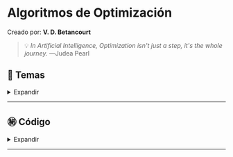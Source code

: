 # Algoritmos de Optimización

Creado por: **V. D. Betancourt**


>💡 *In Artificial Intelligence, Optimization isn't just a step, it's the whole journey.* ―Judea Pearl 




## 📃 Temas


<details>
    <summary> Expandir </summary>
  
**Algoritmos 1**

1. Divide y Vencerás (Divide and Conquer, DC)

2. Algoritmos Voraces (Greedy Algorithms)

3. Algoritmos con Vuelta Atrás (Backtracking)

4. Programación Dinámica

5. Problema Adicional


**Algoritmos 2**

1. Programación Dinámica
   
2. Ramificación y Poda vs Algoritmo de Fuerza Bruta
   
3. Descenso del Gradiente y Optimización


**Algoritmos 3**

1. Búsqueda Aleatoria
  
2. Búsqueda Local

3. Simulated Annealing (Recocido Simulado)

4. Búsqueda Local Mejorada con Entornos Variables

5. Búsqueda Local Mejorada con Simulated Annealing

6. Algoritmo de Colonia de Hormigas



**Algoritmos 4**

- Desarrollar, modelar y analizar algoritmos según diferentes técnicas para resolver el problema de organizar los horarios de partidos de La Liga.






</details>

----------------




## ㊙️ **Código**

<details>
    <summary> Expandir </summary>

- **Algoritmos 1**
    - [Algoritmos Notebook 1]()

- **Algoritmos 2**
    - [Algoritmos Notebook 2]()

- **Algoritmos 3**
    - [Algoritmos Notebook 3]()

- **Algoritmos 4**
    - [Algoritmos Notebook 4]()


</details>

----------------
